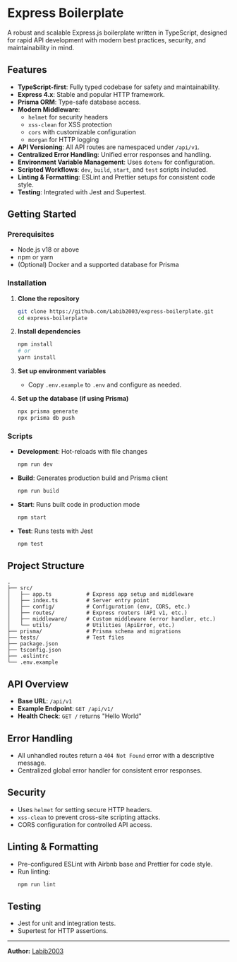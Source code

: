 # Express Boilerplate

A robust and scalable Express.js boilerplate written in TypeScript, designed for rapid API development with modern best practices, security, and maintainability in mind.

## Features

- **TypeScript-first**: Fully typed codebase for safety and maintainability.
- **Express 4.x**: Stable and popular HTTP framework.
- **Prisma ORM**: Type-safe database access.
- **Modern Middleware**:
  - `helmet` for security headers
  - `xss-clean` for XSS protection
  - `cors` with customizable configuration
  - `morgan` for HTTP logging
- **API Versioning**: All API routes are namespaced under `/api/v1`.
- **Centralized Error Handling**: Unified error responses and handling.
- **Environment Variable Management**: Uses `dotenv` for configuration.
- **Scripted Workflows**: `dev`, `build`, `start`, and `test` scripts included.
- **Linting & Formatting**: ESLint and Prettier setups for consistent code style.
- **Testing**: Integrated with Jest and Supertest.

## Getting Started

### Prerequisites

- Node.js v18 or above
- npm or yarn
- (Optional) Docker and a supported database for Prisma

### Installation

1. **Clone the repository**
   ```sh
   git clone https://github.com/Labib2003/express-boilerplate.git
   cd express-boilerplate
   ```

2. **Install dependencies**
   ```sh
   npm install
   # or
   yarn install
   ```

3. **Set up environment variables**
   - Copy `.env.example` to `.env` and configure as needed.

4. **Set up the database (if using Prisma)**
   ```sh
   npx prisma generate
   npx prisma db push
   ```

### Scripts

- **Development**: Hot-reloads with file changes
  ```sh
  npm run dev
  ```
- **Build**: Generates production build and Prisma client
  ```sh
  npm run build
  ```
- **Start**: Runs built code in production mode
  ```sh
  npm start
  ```
- **Test**: Runs tests with Jest
  ```sh
  npm test
  ```

## Project Structure

```
.
├── src/
│   ├── app.ts           # Express app setup and middleware
│   ├── index.ts         # Server entry point
│   ├── config/          # Configuration (env, CORS, etc.)
│   ├── routes/          # Express routers (API v1, etc.)
│   ├── middleware/      # Custom middleware (error handler, etc.)
│   └── utils/           # Utilities (ApiError, etc.)
├── prisma/              # Prisma schema and migrations
├── tests/               # Test files
├── package.json
├── tsconfig.json
├── .eslintrc
└── .env.example
```

## API Overview

- **Base URL**: `/api/v1`
- **Example Endpoint**: `GET /api/v1/`
- **Health Check**: `GET /` returns "Hello World"

## Error Handling

- All unhandled routes return a `404 Not Found` error with a descriptive message.
- Centralized global error handler for consistent error responses.

## Security

- Uses `helmet` for setting secure HTTP headers.
- `xss-clean` to prevent cross-site scripting attacks.
- CORS configuration for controlled API access.

## Linting & Formatting

- Pre-configured ESLint with Airbnb base and Prettier for code style.
- Run linting:
  ```sh
  npm run lint
  ```

## Testing

- Jest for unit and integration tests.
- Supertest for HTTP assertions.

---

**Author:** [Labib2003](https://github.com/Labib2003)
